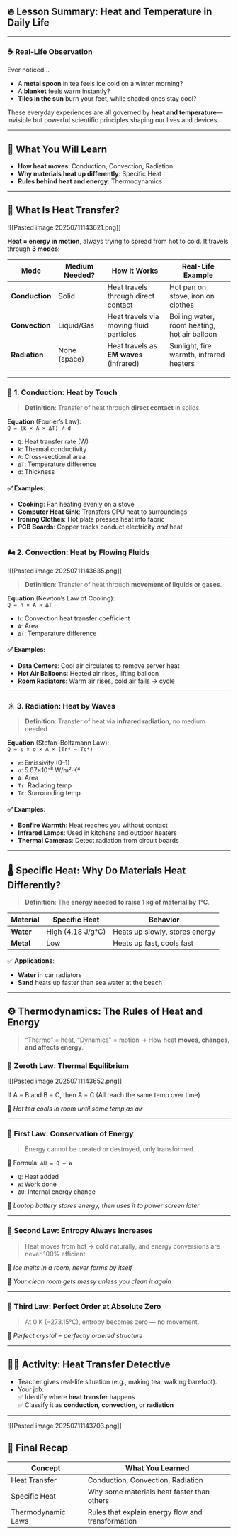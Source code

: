 ## 🔥 **Lesson Summary: Heat and Temperature in Daily Life**

---

### ☕ Real-Life Observation

Ever noticed…

- A **metal spoon** in tea feels ice cold on a winter morning?
- A **blanket** feels warm instantly?
- **Tiles in the sun** burn your feet, while shaded ones stay cool?

These everyday experiences are all governed by **heat and temperature**—invisible but powerful scientific principles shaping our lives and devices.

---

## 🧭 What You Will Learn

- **How heat moves**: Conduction, Convection, Radiation
- **Why materials heat up differently**: Specific Heat
- **Rules behind heat and energy**: Thermodynamics

---

## 🔁 What Is Heat Transfer?

![[Pasted image 20250711143621.png]]

**Heat = energy in motion**, always trying to spread from hot to cold. It travels through **3 modes**:

|Mode|Medium Needed?|How it Works|Real-Life Example|
|---|---|---|---|
|**Conduction**|Solid|Heat travels through direct contact|Hot pan on stove, iron on clothes|
|**Convection**|Liquid/Gas|Heat travels via moving fluid particles|Boiling water, room heating, hot air balloon|
|**Radiation**|None (space)|Heat travels as **EM waves** (infrared)|Sunlight, fire warmth, infrared heaters|

---

### 🔩 **1. Conduction: Heat by Touch**

> **Definition**: Transfer of heat through **direct contact** in solids.

**Equation** (Fourier’s Law):  
`Q = (k × A × ΔT) / d`

- `Q`: Heat transfer rate (W)
- `k`: Thermal conductivity
- `A`: Cross-sectional area
- `ΔT`: Temperature difference
- `d`: Thickness

#### ✅ Examples:

- **Cooking**: Pan heating evenly on a stove
- **Computer Heat Sink**: Transfers CPU heat to surroundings
- **Ironing Clothes**: Hot plate presses heat into fabric
- **PCB Boards**: Copper tracks conduct electricity _and_ heat

---

### 🌬️ **2. Convection: Heat by Flowing Fluids**

![[Pasted image 20250711143635.png]]

> **Definition**: Transfer of heat through **movement of liquids or gases**.

**Equation** (Newton’s Law of Cooling):  
`Q = h × A × ΔT`

- `h`: Convection heat transfer coefficient
- `A`: Area
- `ΔT`: Temperature difference

#### ✅ Examples:

- **Data Centers**: Cool air circulates to remove server heat
- **Hot Air Balloons**: Heated air rises, lifting balloon
- **Room Radiators**: Warm air rises, cold air falls → cycle

---

### ☀️ **3. Radiation: Heat by Waves**

> **Definition**: Transfer of heat via **infrared radiation**, no medium needed.

**Equation** (Stefan–Boltzmann Law):  
`Q = ε × σ × A × (Tr⁴ − Tc⁴)`

- `ε`: Emissivity (0–1)
- `σ`: 5.67×10⁻⁸ W/m²·K⁴
- `A`: Area
- `Tr`: Radiating temp
- `Tc`: Surrounding temp

#### ✅ Examples:

- **Bonfire Warmth**: Heat reaches you without contact
- **Infrared Lamps**: Used in kitchens and outdoor heaters
- **Thermal Cameras**: Detect radiation from circuit boards

---

## 🌡️ Specific Heat: Why Do Materials Heat Differently?

> **Definition**: The **energy needed to raise 1 kg of material by 1°C**.

|Material|Specific Heat|Behavior|
|---|---|---|
|**Water**|High (4.18 J/g°C)|Heats up slowly, stores energy|
|**Metal**|Low|Heats up fast, cools fast|

✅ **Applications**:

- **Water** in car radiators
- **Sand** heats up faster than sea water at the beach

---

## ⚙️ Thermodynamics: The Rules of Heat and Energy

> “Thermo” = heat, “Dynamics” = motion → How heat **moves, changes, and affects energy**.

### 🔹 Zeroth Law: **Thermal Equilibrium**

![[Pasted image 20250711143652.png]]

If A = B and B = C, then A = C (All reach the same temp over time)

🧊 _Hot tea cools in room until same temp as air_

---

### 🔹 First Law: **Conservation of Energy**

> Energy cannot be created or destroyed, only transformed.

📝 Formula: `ΔU = Q − W`

- `Q`: Heat added
- `W`: Work done
- `ΔU`: Internal energy change

🔋 _Laptop battery stores energy, then uses it to power screen later_

---

### 🔹 Second Law: **Entropy Always Increases**

> Heat moves from hot → cold naturally, and energy conversions are never 100% efficient.

🧊 _Ice melts in a room, never forms by itself_

🧹 _Your clean room gets messy unless you clean it again_

---

### 🔹 Third Law: **Perfect Order at Absolute Zero**

> At 0 K (−273.15°C), entropy becomes zero — no movement.

💎 _Perfect crystal = perfectly ordered structure_

---

## 🕵️‍♂️ Activity: **Heat Transfer Detective**

- Teacher gives real-life situation (e.g., making tea, walking barefoot).
- Your job:  
    ✅ Identify where **heat transfer** happens  
    ✅ Classify it as **conduction**, **convection**, or **radiation**

---
![[Pasted image 20250711143703.png]]

## 🧠 Final Recap

| Concept            | What You Learned                                  |
| ------------------ | ------------------------------------------------- |
| Heat Transfer      | Conduction, Convection, Radiation                 |
| Specific Heat      | Why some materials heat faster than others        |
| Thermodynamic Laws | Rules that explain energy flow and transformation |

